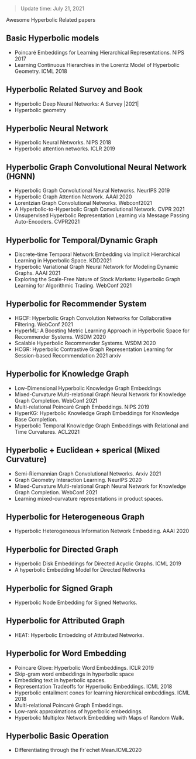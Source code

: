 > Update time: July 21, 2021

Awesome Hyperbolic Related papers

## Basic Hyperbolic models
- Poincaré Embeddings for Learning Hierarchical Representations. NIPS 2017
- Learning Continuous Hierarchies in the Lorentz Model of Hyperbolic Geometry. ICML 2018

## Hyperbolic Related Survey and Book
- Hyperbolic Deep Neural Networks: A Survey |2021|
- Hyperbolic geometry

## Hyperbolic Neural Network
- Hyperbolic Neural Networks. NIPS 2018
- Hyperbolic attention networks. ICLR 2019

## Hyperbolic Graph Convolutional Neural Network (HGNN)
- Hyperbolic Graph Convolutional Neural Networks. NeurIPS 2019
- Hyperbolic Graph Attention Network. AAAI 2020
- Lorentzian Graph Convolutional Networks. Webconf2021 
- A Hyperbolic-to-Hyperbolic Graph Convolutional Network. CVPR 2021
- Unsupervised Hyperbolic Representation Learning via Message Passing Auto-Encoders. CVPR2021

## Hyperbolic for Temporal/Dynamic Graph
- Discrete-time Temporal Network Embedding via Implicit Hierarchical Learning in Hyperbolic Space. KDD2021
- Hyperbolic Variational Graph Neural Network for Modeling Dynamic Graphs. AAAI 2021
- Exploring the Scale-Free Nature of Stock Markets: Hyperbolic Graph Learning for Algorithmic Trading. WebConf 2021

## Hyperbolic for Recommender System
- HGCF: Hyperbolic Graph Convolution Networks for Collaborative Filtering. WebConf 2021
- HyperML: A Boosting Metric Learning Approach in Hyperbolic Space for Recommender Systems. WSDM 2020
- Scalable Hyperbolic Recommender Systems. WSDM 2020
- HCGR: Hyperbolic Contrastive Graph Representation Learning for Session-based Recommendation 2021 arxiv

## Hyperbolic for Knowledge Graph
- Low-Dimensional Hyperbolic Knowledge Graph Embeddings
- Mixed-Curvature Multi-relational Graph Neural Network for Knowledge Graph Completion. WebConf 2021
- Multi-relational Poincaré Graph Embeddings. NIPS 2019
- HyperKG: Hyperbolic Knowledge Graph Embeddings for Knowledge Base Completion. 
- Hyperbolic Temporal Knowledge Graph Embeddings with Relational and Time Curvatures. ACL2021

## Hyperbolic + Euclidean + sperical (Mixed Curvature)
- Semi-Riemannian Graph Convolutional Networks. Arxiv 2021
- Graph Geometry Interaction Learning. NeurIPS 2020
- Mixed-Curvature Multi-relational Graph Neural Network for Knowledge Graph Completion. WebConf 2021
- Learning mixed-curvature representations in product spaces.

## Hyperbolic for Heterogeneous Graph
- Hyperbolic Heterogeneous Information Network Embedding. AAAI 2020

## Hyperbolic for Directed Graph
- Hyperbolic Disk Embeddings for Directed Acyclic Graphs. ICML 2019
- A hyperbolic Embedding Model for Directed Networks

## Hyperbolic for Signed Graph
- Hyperbolic Node Embedding for Signed Networks. 

## Hyperbolic for Attributed Graph
- HEAT: Hyperbolic Embedding of Attributed Networks. 

## Hyperbolic for Word Embedding
- Poincare Glove: Hyperbolic Word Embeddings. ICLR 2019
- Skip-gram word embeddings in hyperbolic space
- Embedding text in hyperbolic spaces.
- Representation Tradeoffs for Hyperbolic Embeddings. ICML 2018
- Hyperbolic entailment cones for learning hierarchical embeddings. ICML 2018
- Multi-relational Poincaré Graph Embeddings. 
- Low-rank approximations of hyperbolic embeddings.
- Hyperbolic Multiplex Network Embedding with Maps of Random Walk.

## Hyperbolic Basic Operation
- Differentiating through the Fr´echet Mean.ICML2020


